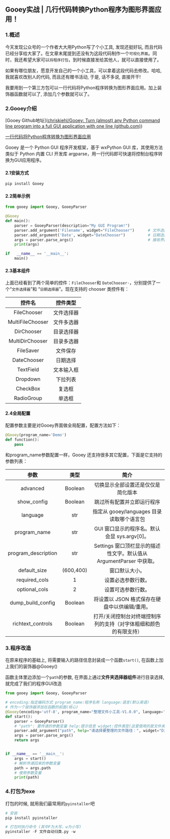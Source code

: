 ## Gooey实战 | 几行代码转换Python程序为图形界面应用！



### 1.概述

今天发现公众号的一个作者大大用Python写了个小工具, 发现还挺好玩, 而且代码已经分享给大家了。在文章末尾提到还没有为这段代码制作一个`可视化界面`。同时，我还希望大家可以`将程序打包`，到时候直接发给其他人，就可以直接使用了。

如果有哪位朋友，愿意开发自己的一个小工具，可以拿着这段代码去修改。哈哈, 我就喜欢改别人的代码, 而且还有赠书活动, 于是, 话不多说, 直接开干!

我要用到一个第三方包可以一行代码将Python程序转换为图形界面应用。加上装饰器函数就可以了, 添加几个参数就可以了。



### 2.Gooey介绍

[Gooey Github地址]([chriskiehl/Gooey: Turn (almost) any Python command line program into a full GUI application with one line (github.com)](https://github.com/chriskiehl/Gooey))

[一行代码将Python程序转换为图形界面应用](https://zhuanlan.zhihu.com/p/352100156)

Gooey 是一个 Python GUI 程序开发框架，基于 wxPython GUI 库，其使用方法类似于 Python 内置 CLI 开发库 argparse，用一行代码即可快速将控制台程序转换为GUI应用程序。

#### 2.1安装方式

```python
pip install Gooey
```

#### 2.2简单示例

```python
from gooey import Gooey, GooeyParser

@Gooey
def main():
    parser = GooeyParser(description="My GUI Program!")
	parser.add_argument('Filename', widget="FileChooser")      # 文件选择框
	parser.add_argument('Date', widget="DateChooser")          # 日期选择框
	args = parser.parse_args()                                 # 接收界面传递的参数
	print(args)

if   __name__ == '__main__':
    main()
```

#### 2.3基本组件

上面已经看到了两个简单的控件：`FileChooser`和 `DateChooser·`，分别提供了一个“`文件选择器`”和 “`日期选择器`”。现在支持的 chooser 类控件有：

|      控件名      |  控件类型  |
| :--------------: | :--------: |
|   FileChooser    | 文件选择器 |
| MultiFileChooser | 文件多选器 |
|    DirChooser    | 目录选择器 |
| MultiDirChooser  | 目录多选器 |
|    FileSaver     |  文件保存  |
|   DateChooser    |  日期选择  |
|    TextField     | 文本输入框 |
|     Dropdown     |  下拉列表  |
|     CheckBox     |   复选框   |
|    RadioGroup    |   单选框   |

#### 2.4全局配置

配置参数主要是对Gooey界面做全局配置，配置方法如下：

```python
@Gooey(program_name='Demo')
def function():
    pass
```

和program_name参数配置一样，Gooey 还支持很多其它配置，下面是它支持的参数列表：

|        参数         |   类型    |                             简介                             |
| :-----------------: | :-------: | :----------------------------------------------------------: |
|      advanced       |  Boolean  |              切换显示全部设置还是仅仅是简化版本              |
|     show_config     |  Boolean  |                  跳过所有配置并立即运行程序                  |
|      language       |    str    |          指定从 gooey/languages 目录读取哪个语言包           |
|    program_name     |    str    |         GUI 窗口显示的程序名。默认会显 sys.argv[0]。         |
| program_description |    str    | Settings 窗口顶栏显示的描述性文字。默认值从 ArgumentParser 中获取。 |
|    default_size     | (600,400) |                        窗口默认大小。                        |
|    required_cols    |     1     |                      设置必选参数行数。                      |
|    optional_cols    |     2     |                      设置可选参数行数。                      |
|  dump_build_config  |  Boolean  |        将设置以 JSON 格式保存在硬盘中以供编辑/重用。         |
|  richtext_controls  |  Boolean  | 打开/关闭控制台对终端控制序列的支持（对字体粗细和颜色的有限支持） |



### 3.程序改造

在原来程序的基础上, 将需要输入的路径信息封装成一个函数``start()``, 在函数上加上我们的装饰器@Gooey()

函数主体里边添加一个``path``的参数, 在界面上通过**文件夹选择器组件**进行目录选择, 就完成了我们的程序GUI改造

```python
from gooey import Gooey, GooeyParser

# encoding:指定编码方式 program_name:程序名称 language:语言(默认英语)
# 作为一个装饰器添加在函数的前面(核心)
@Gooey(encoding='utf-8', program_name="整理文件小工具-V1.0.0", language='chinese')
def start():
    parser = GooeyParser()
    # "path": 要传递的参数变量 help:提示信息 widget:控件类型(这里使用的是文件夹选择器)
    parser.add_argument("path", help="请选择要整理的文件路径：", widget="DirChooser")  # 一定要用双引号 不然没有这个属性
    args = parser.parse_args()
    return args


if __name__ == '__main__':
    args = start()
    # 解析传递回来的参数变量
    path = args.path
    # 使用参数变量
    print(path)
```



### 4.打包为exe

打包的时候, 就用我们最常用的``pyinstaller``吧

```python
# 安装
pip install pyinstaller

# 打包时执行命令 (其中F为大写，w为小写)
pyinstaller -F 文件自动归类.py -w
```



